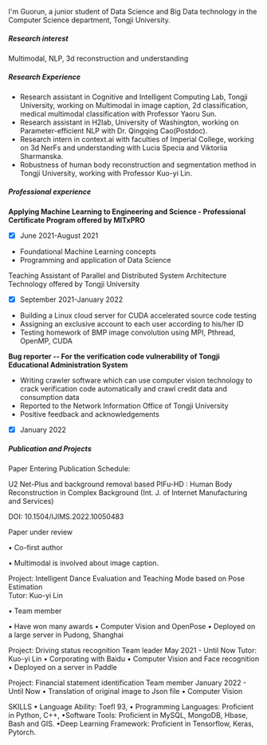 I'm Guorun, a junior student of Data Science and Big Data technology in the Computer Science department, Tongji University.



##### Research interest

Multimodal, NLP, 3d reconstruction and understanding

##### Research Experience

- Research assistant in Cognitive and Intelligent Computing Lab, Tongji University, working on Multimodal in image caption, 2d classification, medical multimodal classification with Professor Yaoru Sun.
- Research assistant in H2lab, University of Washington, working on Parameter-efficient NLP with Dr. Qingqing Cao(Postdoc).
- Research intern in context.ai with faculties of Imperial College,  working on 3d NerFs and understanding with Lucia Specia and Viktoriia Sharmanska.
- Robustness of human body reconstruction and segmentation method in Tongji University, working with Professor Kuo-yi Lin.



##### Professional experience

 **Applying Machine Learning to Engineering and Science - Professional Certificate Program offered by MITxPRO**

- [x] June 2021-August 2021

- Foundational Machine Learning concepts
- Programming and application of Data Science

Teaching Assistant of  Parallel and Distributed System Architecture Technology offered by Tongji University

- [x] September 2021-January 2022
- Building a Linux cloud server for CUDA accelerated source code testing
- Assigning an exclusive account to each user according to his/her ID
- Testing homework of BMP image convolution using MPI, Pthread, OpenMP, CUDA

**Bug reporter -- For the verification code vulnerability of Tongji Educational Administration System**

- Writing crawler software which can use computer vision technology to crack verification code automatically and crawl credit data and consumption data
- Reported to the Network Information Office of Tongji University
- Positive feedback and acknowledgements

- [x] January 2022

##### Publication and Projects

Paper Entering Publication Schedule: 

U2 Net-Plus and background removal based PIFu-HD : Human Body Reconstruction in Complex Background (Int. J. of Internet Manufacturing and Services)

DOI: 10.1504/IJIMS.2022.10050483 



Paper under review

• Co-first author                                                         

• Multimodal is involved about image caption.





Project: Intelligent Dance Evaluation and Teaching Mode based on Pose Estimation                                                                                                                             
Tutor: Kuo-yi Lin

• Team member  

• Have won many awards
• Computer Vision and OpenPose
• Deployed on a large server in Pudong, Shanghai



Project: Driving status recognition
Team leader                                                                                                                                    May 2021 - Until Now
Tutor: Kuo-yi Lin
• Corporating with Baidu
• Computer Vision and Face recognition
• Deployed on a server in Paddle



Project: Financial statement identification
Team member                                                                                                                           January 2022 - Until Now
• Translation of original image to Json file
• Computer Vision

SKILLS
• Language Ability: Toefl 93,
• Programming Languages: Proficient in Python, C++,
•Software Tools: Proficient in MySQL, MongoDB, Hbase, Bash and GIS.
•Deep Learning Framework: Proficient in Tensorflow, Keras, Pytorch.



